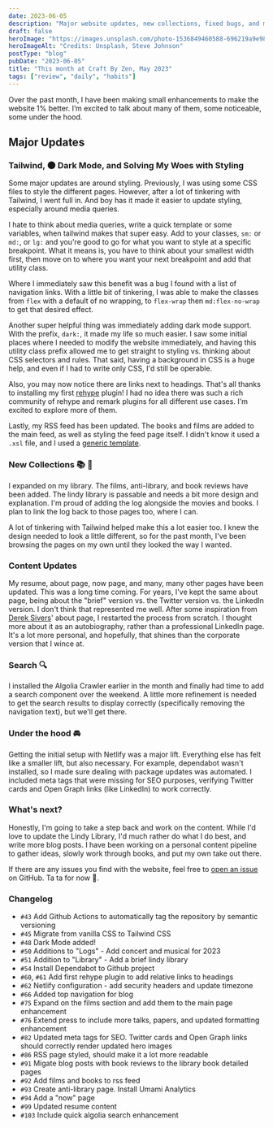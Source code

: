 ```yaml
---
date: 2023-06-05
description: "Major website updates, new collections, fixed bugs, and more!"
draft: false
heroImage: "https://images.unsplash.com/photo-1536849460588-696219a9e98d?ixlib=rb-4.0.3&ixid=M3wxMjA3fDB8MHxwaG90by1wYWdlfHx8fGVufDB8fHx8fA%3D%3D&auto=format&fit=crop&w=1431&q=80"
heroImageAlt: "Credits: Unsplash, Steve Johnson"
postType: "blog"
pubDate: "2023-06-05"
title: "This month at Craft By Zen, May 2023"
tags: ["review", "daily", "habits"]
---
```


Over the past month, I have been making small enhancements to make the website 1% better. I’m excited to talk about many of them, some noticeable, some under the hood.

## Major Updates

### Tailwind, 🌑 Dark Mode, and Solving My Woes with Styling

Some major updates are around styling. Previously, I was using some CSS files to style the different pages. However, after a lot of tinkering with Tailwind, I went full in. And boy has it made it easier to update styling, especially around media queries.

I hate to think about media queries, write a quick template or some variables, when tailwind makes that super easy. Add to your classes, `sm:` or `md:`, or `lg:` and you're good to go for what you want to style at a specific breakpoint. What it means is, you have to think about your smallest width first, then move on to where you want your next breakpoint and add that utility class.

Where I immediately saw this benefit was a bug I found with a list of navigation links. With a little bit of tinkering, I was able to make the classes from `flex` with a default of no wrapping, to `flex-wrap` then `md:flex-no-wrap` to get that desired effect.

Another super helpful thing was immediately adding dark mode support. With the prefix, `dark:`, it made my life so much easier. I saw some initial places where I needed to modify the website immediately, and having this utility class prefix allowed me to get straight to styling vs. thinking about CSS selectors and rules. That said, having a background in CSS is a huge help, and even if I had to write only CSS, I'd still be operable.

Also, you may now notice there are links next to headings. That's all thanks to installing my first [rehype](https://github.com/rehypejs/rehype) plugin! I had no idea there was such a rich community of rehype and remark plugins for all different use cases. I'm excited to explore more of them.

Lastly, my RSS feed has been updated. The books and films are added to the main feed, as well as styling the feed page itself. I didn't know it used a `.xsl` file, and I used a [generic template](https://github.com/genmon/aboutfeeds/blob/main/tools/pretty-feed-v3.xsl).

### New Collections 📚 🎥

I expanded on my library. The films, anti-library, and book reviews have been added. The lindy library is passable and needs a bit more design and explanation. I'm proud of adding the log alongside the movies and books. I plan to link the log back to those pages too, where I can.

A lot of tinkering with Tailwind helped make this a lot easier too. I knew the design needed to look a little different, so for the past month, I've been browsing the pages on my own until they looked the way I wanted.

### Content Updates

My resume, about page, now page, and many, many other pages have been updated. This was a long time coming. For years, I've kept the same about page, being about the "brief" version vs. the Twitter version vs. the LinkedIn version. I don't think that represented me well. After some inspiration from [Derek Sivers](https://sive.rs/about)' about page, I restarted the process from scratch. I thought more about it as an autobiography, rather than a professional LinkedIn page. It's a lot more personal, and hopefully, that shines than the corporate version that I wince at.

### Search 🔍

I installed the Algolia Crawler earlier in the month and finally had time to add a search component over the weekend. A little more refinement is needed to get the search results to display correctly (specifically removing the navigation text), but we'll get there.

### Under the hood 🚘

Getting the initial setup with Netlify was a major lift. Everything else has felt like a smaller lift, but also necessary. For example, dependabot wasn't installed, so I made sure dealing with package updates was automated. I included meta tags that were missing for SEO purposes, verifying Twitter cards and Open Graph links (like LinkedIn) to work correctly.

### What's next?

Honestly, I'm going to take a step back and work on the content. While I'd love to update the Lindy Library, I'd much rather do what I do best, and write more blog posts. I have been working on a personal content pipeline to gather ideas, slowly work through books, and put my own take out there.

If there are any issues you find with the website, feel free to [open an issue](https://github.com/jermspeaks/jermspeaks.github.io/issues) on GitHub. Ta ta for now 👋.

### Changelog

- `#43` Add Github Actions to automatically tag the repository by semantic versioning
- `#45` Migrate from vanilla CSS to Tailwind CSS
- `#48` Dark Mode added!
- `#50` Additions to "Logs" - Add concert and musical for 2023
- `#51` Addition to "Library" - Add a brief lindy library
- `#54` Install Dependabot to Github project
- `#60`, `#61` Add first rehype plugin to add relative links to headings
- `#62` Netlify configuration - add security headers and update timezone
- `#66` Added top navigation for blog
- `#75` Expand on the films section and add them to the main page enhancement
- `#76` Extend press to include more talks, papers, and updated formatting enhancement
- `#82` Updated meta tags for SEO. Twitter cards and Open Graph links should correctly render updated hero images
- `#86` RSS page styled, should make it a lot more readable
- `#91` Migate blog posts with book reviews to the library book detailed pages
- `#92` Add films and books to rss feed
- `#93` Create anti-library page. Install Umami Analytics
- `#94` Add a "now" page
- `#99` Updated resume content
- `#103` Include quick algolia search enhancement
